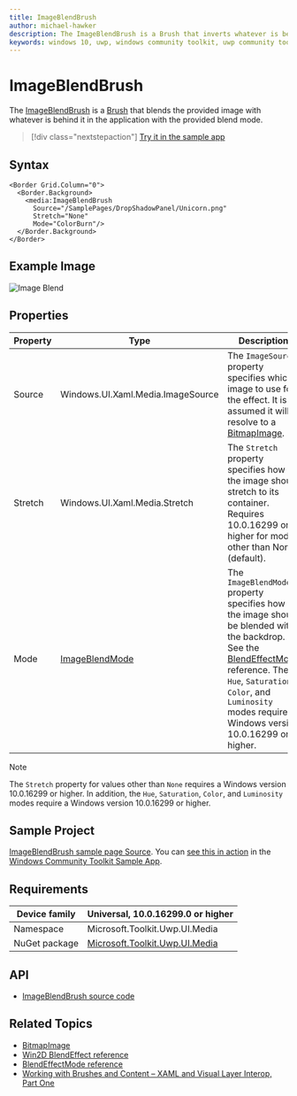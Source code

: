 ```yaml
---
title: ImageBlendBrush
author: michael-hawker
description: The ImageBlendBrush is a Brush that inverts whatever is behind it in the application.
keywords: windows 10, uwp, windows community toolkit, uwp community toolkit, uwp toolkit, brush, backdrop, image, blend
---
```


# ImageBlendBrush

The [ImageBlendBrush](https://docs.microsoft.com/dotnet/api/microsoft.toolkit.uwp.ui.media.imageblendbrush) is a [Brush](https://docs.microsoft.com/uwp/api/windows.ui.xaml.media.brush) that blends the provided image with whatever is behind it in the application with the provided blend mode.

> [!div class="nextstepaction"]
> [Try it in the sample app](uwpct://Brushes?sample=ImageBlendBrush)

## Syntax

```xaml
<Border Grid.Column="0">
  <Border.Background>
    <media:ImageBlendBrush
      Source="/SamplePages/DropShadowPanel/Unicorn.png"
      Stretch="None"
      Mode="ColorBurn"/>
  </Border.Background>
</Border>
```

## Example Image

![Image Blend](../resources/images/Brushes/ImageBlend.jpg "Image Blend")

## Properties

| Property | Type | Description |
| -- | -- | -- |
| Source | Windows.UI.Xaml.Media.ImageSource | The `ImageSource` property specifies which image to use for the effect.  It is assumed it will resolve to a [BitmapImage](https://docs.microsoft.com/uwp/api/windows.ui.xaml.media.imaging.bitmapimage). |
| Stretch | Windows.UI.Xaml.Media.Stretch | The `Stretch` property specifies how the image should stretch to its container.  Requires 10.0.16299 or higher for modes other than None (default). |
| Mode | [ImageBlendMode](https://docs.microsoft.com/dotnet/api/microsoft.toolkit.uwp.ui.media.imageblendmode) | The `ImageBlendMode` property specifies how the image should be blended with the backdrop.  See the [BlendEffectMode](http://microsoft.github.io/Win2D/html/T_Microsoft_Graphics_Canvas_Effects_BlendEffectMode.htm) reference.  The `Hue`, `Saturation`, `Color`, and `Luminosity` modes require a Windows version 10.0.16299 or higher. |

> [!NOTE]
> The `Stretch` property for values other than `None` requires a Windows version 10.0.16299 or higher.
> In addition, the `Hue`, `Saturation`, `Color`, and `Luminosity` modes require a Windows version 10.0.16299 or higher.

## Sample Project

[ImageBlendBrush sample page Source](https://github.com/Microsoft/WindowsCommunityToolkit//tree/master/Microsoft.Toolkit.Uwp.SampleApp/SamplePages/ImageBlendBrush). You can [see this in action](uwpct://Brushes?sample=ImageBlendBrush) in the [Windows Community Toolkit Sample App](http://aka.ms/uwptoolkitapp).

## Requirements

| Device family | Universal, 10.0.16299.0 or higher |
| --- | --- |
| Namespace | Microsoft.Toolkit.Uwp.UI.Media |
| NuGet package | [Microsoft.Toolkit.Uwp.UI.Media](https://www.nuget.org/packages/Microsoft.Toolkit.Uwp.UI.Media/)

## API

* [ImageBlendBrush source code](https://github.com/windows-toolkit/WindowsCommunityToolkit/blob/master/Microsoft.Toolkit.Uwp.UI.Media/Brushes/ImageBlendBrush.cs)

## Related Topics

* [BitmapImage](https://docs.microsoft.com/uwp/api/windows.ui.xaml.media.imaging.bitmapimage)
* [Win2D BlendEffect reference](http://microsoft.github.io/Win2D/html/T_Microsoft_Graphics_Canvas_Effects_BlendEffect.htm)
* [BlendEffectMode reference](http://microsoft.github.io/Win2D/html/T_Microsoft_Graphics_Canvas_Effects_BlendEffectMode.htm)
* [Working with Brushes and Content – XAML and Visual Layer Interop, Part One](https://blogs.windows.com/buildingapps/2017/07/18/working-brushes-content-xaml-visual-layer-interop-part-one/#c57zf3bW4ylLlSvJ.97)
